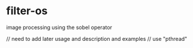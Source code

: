 # filter-os
image processing using the sobel operator
 
// need to add later usage and description and examples
// use "pthread"
